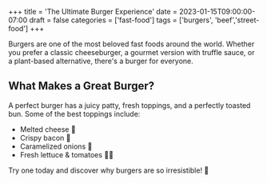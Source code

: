 +++
title = 'The Ultimate Burger Experience'
date = 2023-01-15T09:00:00-07:00
draft = false
categories = ['fast-food']
tags = ['burgers', 'beef','street-food']
+++

Burgers are one of the most beloved fast foods around the world. Whether you prefer a classic cheeseburger, a gourmet version with truffle sauce, or a plant-based alternative, there's a burger for everyone. 

## What Makes a Great Burger?  
A perfect burger has a juicy patty, fresh toppings, and a perfectly toasted bun. Some of the best toppings include:  

- Melted cheese 🧀  
- Crispy bacon 🥓  
- Caramelized onions 🧅  
- Fresh lettuce & tomatoes 🥬🍅  

Try one today and discover why burgers are so irresistible! 🍔  
